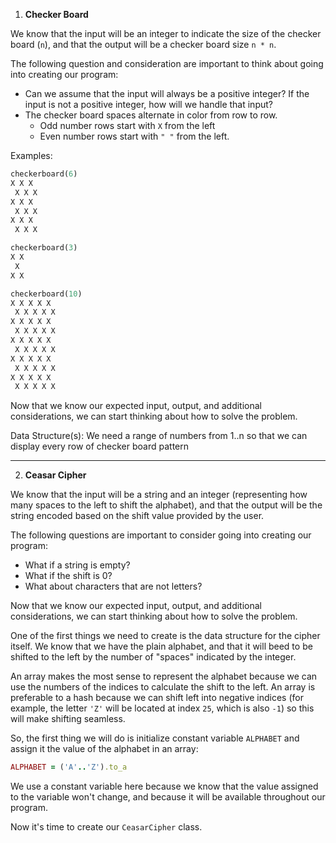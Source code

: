 1. **Checker Board**

We know that the input will be an integer to indicate the size of the checker board (`n`), and that the output will be a checker board size `n * n`.

The following question and consideration are important to think about going into creating our program:

* Can we assume that the input will always be a positive integer?
  If the input is not a positive integer, how will we handle that
  input?
* The checker board spaces alternate in color from row to row.
  - Odd number rows start with `X` from the left
  - Even number rows start with `" "` from the left.

Examples:

```ruby
checkerboard(6)
X X X
 X X X
X X X
 X X X
X X X
 X X X

checkerboard(3)
X X
 X
X X

checkerboard(10)
X X X X X
 X X X X X
X X X X X
 X X X X X
X X X X X
 X X X X X
X X X X X
 X X X X X
X X X X X
 X X X X X
```



Now that we know our expected input, output, and additional considerations, we can start thinking about how to solve the problem.



Data Structure(s):
We need a range of numbers from 1..n so that we can display every
row of checker board pattern



----------------------------------------------------------------------------------------------------------------



2. **Ceasar Cipher**

We know that the input will be a string and an integer (representing how many spaces to the left to shift the alphabet), and that the output will be the string encoded based on the shift value provided by the user.

The following questions are important to consider going into creating our program:

* What if a string is empty?
* What if the shift is 0?
* What about characters that are not letters?

Now that we know our expected input, output, and additional considerations, we can start thinking about how to solve the problem.

One of the first things we need to create is the data structure for the cipher itself.  We know that we have the plain alphabet, and that it will beed to be shifted to the left by the number of "spaces" indicated by the integer.

An array makes the most sense to represent the alphabet because we can use the numbers of the indices to calculate the shift to the left. An
array is preferable to a hash because we can shift left into negative
indices (for example, the letter `'Z'` will be located at index `25`,
which is also `-1`) so this will make shifting seamless.

So, the first thing we will do is initialize constant variable `ALPHABET` and assign it the value of the alphabet in an array:

```ruby
ALPHABET = ('A'..'Z').to_a
```

We use a constant variable here because we know that the value assigned to the variable won't change, and because it will be available throughout our program.

Now it's time to create our `CeasarCipher` class.
